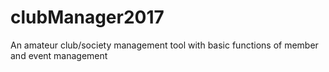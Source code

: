 # clubManager2017
An amateur club/society management tool with basic functions of member and event management
